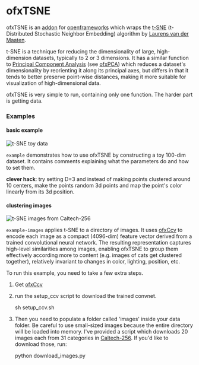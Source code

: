 # ofxTSNE

ofxTSNE is an [addon](https://www.ofxaddons.com) for [openframeworks](https://www.openframeworks.cc) which wraps the [t-SNE](https://lvdmaaten.github.io/tsne/) (t-Distributed Stochastic Neighbor Embedding) algorithm by [Laurens van der Maaten](https://lvdmaaten.github.io). 

t-SNE is a technique for reducing the dimensionality of large, high-dimension datasets, typically to 2 or 3 dimensions. It has a similar function to [Principal Component Analysis](https://en.wikipedia.org/wiki/Principal_component_analysis) (see [ofxPCA](https://github.com/atduskgreg/ofxPCA)) which reduces a dataset's dimensionality by reorienting it along its principal axes, but differs in that it tends to better preserve point-wise distances, making it more suitable for visualization of high-dimensional data.

ofxTSNE is very simple to run, containing only one function. The harder part is getting data.

### Examples

#### basic example

![t-SNE toy data](http://www.genekogan.com/images/misc/ofxTsne1.jpg)

`example` demonstrates how to use ofxTSNE by constructing a toy 100-dim dataset. It contains comments explaining what the parameters do and how to set them.

**clever hack**: try setting D=3 and instead of making points clustered around 10 centers, make the points random 3d points and map the point's color linearly from its 3d position. 

#### clustering images

![t-SNE images from Caltech-256](http://www.genekogan.com/images/misc/ofxTsne2.jpg)

`example-images` applies t-SNE to a directory of images. It uses [ofxCcv](https://www.github.com/kylemcdonald/ofxCcv) to encode each image as a compact (4096-dim) feature vector derived from a trained convolutional neural network. The resulting representation captures high-level similarities among images, enabling ofxTSNE to group them effectively according more to content (e.g. images of cats get clustered together), relatively invariant to changes in color, lighting, position, etc. 

To run this example, you need to take a few extra steps.

1) Get [ofxCcv](https://www.github.com/kylemcdonald/ofxCcv)
	
2) run the setup_ccv script to download the trained convnet.

	sh setup_ccv.sh

3) Then you need to populate a folder called 'images' inside your data folder. Be careful to use small-sized images because the entire directory will be loaded into memory. I've provided a script which downloads 20 images each from 31 categories in [Caltech-256](www.vision.caltech.edu/Image_Datasets/Caltech256/images/). If you'd like to download those, run:

	python download_images.py
	
